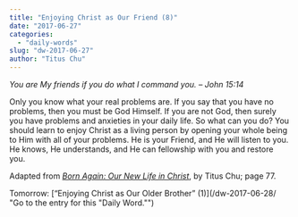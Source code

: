 ```yaml
---
title: "Enjoying Christ as Our Friend (8)"
date: "2017-06-27"
categories: 
  - "daily-words"
slug: "dw-2017-06-27"
author: "Titus Chu"
---
```


_You are My friends if you do what I command you._ _– John 15:14_

Only you know what your real problems are. If you say that you have no problems, then you must be God Himself. If you are not God, then surely you have problems and anxieties in your daily life. So what can you do? You should learn to enjoy Christ as a living person by opening your whole being to Him with all of your problems. He is your Friend, and He will listen to you. He knows, He understands, and He can fellowship with you and restore you.

Adapted from _[Born Again: Our New Life in Christ](/book-born-again/ "Go to the listing for this book.")_, by Titus Chu; page 77.

Tomorrow: [“Enjoying Christ as Our Older Brother” (1)](/dw-2017-06-28/ "Go to the entry for this "Daily Word."")
